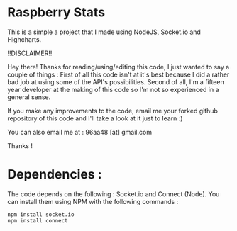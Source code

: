 Raspberry Stats
===============

This is a simple a project that I made using NodeJS, Socket.io and Highcharts.

!!DISCLAIMER!! 

Hey there! Thanks for reading/using/editing this code, I just wanted to say a couple of things :
First of all this code isn't at it's best because I did a rather bad job at using some of the API's possibilities.
Second of all, I'm a fifteen year developer at the making of this code so I'm not so experienced in a general sense.
 
If you make any improvements to the code, email me your forked github repository of this code and I'll take a look at it just to learn :)
 
You can also email me at : 96aa48 [at] gmail.com
 
Thanks !

Dependencies :
==============

The code depends on the following : Socket.io and Connect (Node).
You can install them using NPM with the following commands :

	npm install socket.io
	npm install connect
